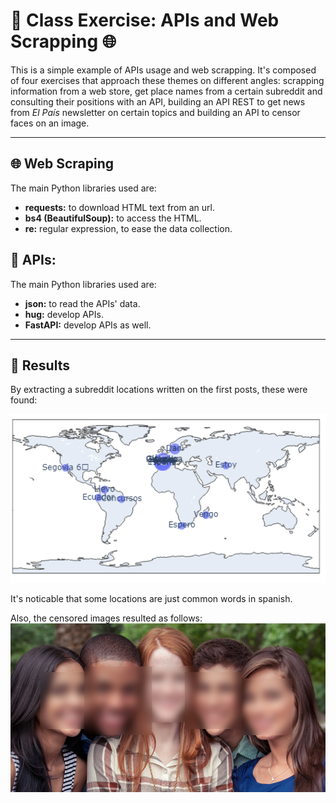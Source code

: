 # 📓 **Class Exercise: APIs and Web Scrapping** 🌐

This is a simple example of APIs usage and web scrapping. It's composed of four exercises that approach these themes on different angles: scrapping information from a web store, get place names from a certain subreddit and consulting their positions with an API, building an API REST to get news from _El País_ newsletter on certain topics and building an API to censor faces on an image.

---

## 🌐 Web Scraping
The main Python libraries used are:
- **requests:** to download HTML text from an url.
- **bs4 (BeautifulSoup):** to access the HTML.
- **re:** regular expression, to ease the data collection.

## 🤖 APIs:
The main Python libraries used are:
- **json:** to read the APIs' data.
- **hug:** develop APIs.
- **FastAPI:** develop APIs as well.

---

## 🌟 Results

By extracting a subreddit locations written on the first posts, these were found:

<img src="www/reddit-locations.png" width="800px">

It's noticable that some locations are just common words in spanish.

Also, the censored images resulted as follows:
<img src="www/censor-faces.png" width="800px">


